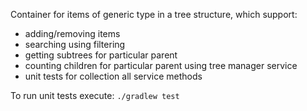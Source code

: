 Container for items of generic type in a tree structure, which support:
* adding/removing items
* searching using filtering
* getting subtrees for particular parent
* counting children for particular parent using tree manager service
* unit tests for collection all service methods

To run unit tests execute: `./gradlew test`
